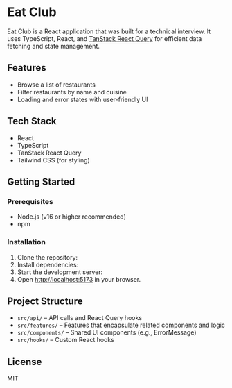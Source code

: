 # Eat Club

Eat Club is a React application that was built for a technical interview. It uses TypeScript, React, and [TanStack React Query](https://tanstack.com/query/latest) for efficient data fetching and state management.

## Features

- Browse a list of restaurants
- Filter restaurants by name and cuisine
- Loading and error states with user-friendly UI

## Tech Stack

- React
- TypeScript
- TanStack React Query
- Tailwind CSS (for styling)

## Getting Started

### Prerequisites

- Node.js (v16 or higher recommended)
- npm

### Installation

1. Clone the repository:
2. Install dependencies:
3. Start the development server:
4. Open [http://localhost:5173](http://localhost:5173) in your browser.

## Project Structure

- `src/api/` – API calls and React Query hooks
- `src/features/` – Features that encapsulate related components and logic
- `src/components/` – Shared UI components (e.g., ErrorMessage)
- `src/hooks/` – Custom React hooks

## License

MIT
